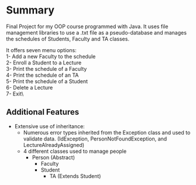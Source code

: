 # Summary
Final Project for my OOP course programmed with Java. It uses file management libraries to use a .txt file as a pseudo-database and manages the schedules of Students, Faculty and TA classes.

It offers seven menu options:\
    1- Add a new Faculty to the schedule\
    2- Enroll a Student to a Lecture\
    3- Print the schedule of a Faculty\
    4- Print the schedule of an TA\
    5- Print the schedule of a Student\
    6- Delete a Lecture\
    7- Exit\

## Additional Features
- Extensive use of inheritance:
  - Numerous error types inherited from the Exception class and used to validate data. (IdException, PersonNotFoundException, and LectureAlreadyAssigned)
  - 4 different classes used to manage people
    - Person (Abstract)
      - Faculty
      - Student
        - TA (Extends Student)




